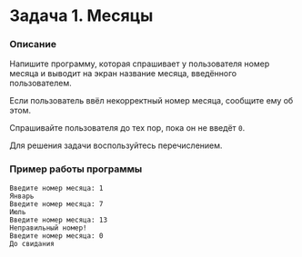 # Задача 1. Месяцы

### Описание
Напишите программу, которая спрашивает у пользователя номер месяца и выводит на экран название месяца, введённого пользователем.

Если пользователь ввёл некорректный номер месяца, сообщите ему об этом.

Спрашивайте пользователя до тех пор, пока он не введёт `0`.

Для решения задачи воспользуйтесь перечислением.

### Пример работы программы
```
Введите номер месяца: 1
Январь
Введите номер месяца: 7
Июль
Введите номер месяца: 13
Неправильный номер!
Введите номер месяца: 0
До свидания
```

